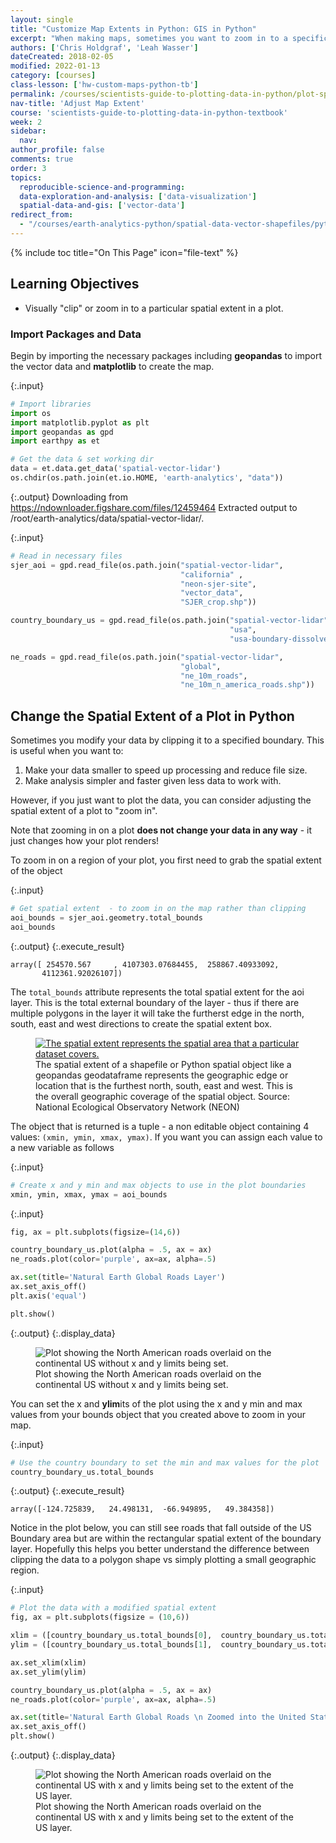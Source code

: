 ```yaml
---
layout: single
title: "Customize Map Extents in Python: GIS in Python"
excerpt: "When making maps, sometimes you want to zoom in to a specific area in your map. Learn how to adjust the x and y limits of your matplotlib and geopandas map to change the spatial extent that is displayed."
authors: ['Chris Holdgraf', 'Leah Wasser']
dateCreated: 2018-02-05
modified: 2022-01-13
category: [courses]
class-lesson: ['hw-custom-maps-python-tb']
permalink: /courses/scientists-guide-to-plotting-data-in-python/plot-spatial-data/customize-vector-plots/python-change-spatial-extent-of-map-matplotlib-geopandas/
nav-title: 'Adjust Map Extent'
course: 'scientists-guide-to-plotting-data-in-python-textbook'
week: 2
sidebar:
  nav:
author_profile: false
comments: true
order: 3
topics:
  reproducible-science-and-programming:
  data-exploration-and-analysis: ['data-visualization']
  spatial-data-and-gis: ['vector-data']
redirect_from:
  - "/courses/earth-analytics-python/spatial-data-vector-shapefiles/python-change-spatial-extent-of-map-matplotlib-geopandas/"
---
```


{% include toc title="On This Page" icon="file-text" %}

<div class='notice--success' markdown="1">

## <i class="fa fa-graduation-cap" aria-hidden="true"></i> Learning Objectives

* Visually "clip" or zoom in to a particular spatial extent in a plot.

</div>

### Import Packages and Data

Begin by importing the necessary packages including **geopandas** to import the vector data and **matplotlib** to create the map. 

{:.input}
```python
# Import libraries
import os
import matplotlib.pyplot as plt
import geopandas as gpd
import earthpy as et

# Get the data & set working dir
data = et.data.get_data('spatial-vector-lidar')
os.chdir(os.path.join(et.io.HOME, 'earth-analytics', "data"))
```

{:.output}
    Downloading from https://ndownloader.figshare.com/files/12459464
    Extracted output to /root/earth-analytics/data/spatial-vector-lidar/.



{:.input}
```python
# Read in necessary files 
sjer_aoi = gpd.read_file(os.path.join("spatial-vector-lidar", 
                                      "california" , 
                                      "neon-sjer-site", 
                                      "vector_data", 
                                      "SJER_crop.shp"))

country_boundary_us = gpd.read_file(os.path.join("spatial-vector-lidar", 
                                                 "usa", 
                                                 "usa-boundary-dissolved.shp"))

ne_roads = gpd.read_file(os.path.join("spatial-vector-lidar", 
                                      "global", 
                                      "ne_10m_roads", 
                                      "ne_10m_n_america_roads.shp"))
```

## Change the Spatial Extent of a Plot in Python

Sometimes you modify your data by clipping it to a specified boundary. This is useful when you want to: 

1. Make your data smaller to speed up processing and reduce file size.
2. Make analysis simpler and faster given less data to work with.

However, if you just want to plot the data, you can consider adjusting the spatial extent of a plot to "zoom in".

Note that zooming in on a plot **does not change your data in any way** - it just changes how your plot renders!

To zoom in on a region of your plot, you first need to grab the spatial extent of the object 

{:.input}
```python
# Get spatial extent  - to zoom in on the map rather than clipping
aoi_bounds = sjer_aoi.geometry.total_bounds
aoi_bounds
```

{:.output}
{:.execute_result}



    array([ 254570.567     , 4107303.07684455,  258867.40933092,
           4112361.92026107])





The `total_bounds` attribute represents the total spatial extent for the aoi layer. This is the total external boundary of the layer - thus if there are multiple polygons in the layer it will take the furtherst edge in the north, south, east and west directions to create the spatial extent box. 

<figure>
    <a href="{{ site.url }}/images/earth-analytics/spatial-data/spatial-extent.png">
    <img src="{{ site.url }}/images/earth-analytics/spatial-data/spatial-extent.png" alt="The spatial extent represents the spatial area that a particular dataset covers."></a>
    <figcaption>The spatial extent of a shapefile or Python spatial object like a geopandas geodataframe represents the geographic edge or location that is the furthest north, south, east and
    west. This is the overall geographic coverage of the spatial object.
    Source: National Ecological Observatory Network (NEON)
    </figcaption>
</figure>

The object that is returned is a tuple - a non editable object containing 4 values:
`(xmin, ymin, xmax, ymax)`. If you want you can assign each value to a new variable as follows

{:.input}
```python
# Create x and y min and max objects to use in the plot boundaries
xmin, ymin, xmax, ymax = aoi_bounds
```

{:.input}
```python
fig, ax = plt.subplots(figsize=(14,6))

country_boundary_us.plot(alpha = .5, ax = ax)
ne_roads.plot(color='purple', ax=ax, alpha=.5)

ax.set(title='Natural Earth Global Roads Layer')
ax.set_axis_off()
plt.axis('equal')

plt.show()
```

{:.output}
{:.display_data}

<figure>

<img src = "{{ site.url }}/images/courses/plot-data-in-python-textbook/02-plot-spatial-data/vector-plots/2018-02-05-plot03-set-plot-x-y-limits-python/2018-02-05-plot03-set-plot-x-y-limits-python_8_0.png" alt = "Plot showing the North American roads overlaid on the continental US without x and y limits being set.">
<figcaption>Plot showing the North American roads overlaid on the continental US without x and y limits being set.</figcaption>

</figure>




You can set the x and **ylim**its of the plot using the x and y min and max values from your bounds object that you created above to zoom in your map. 

{:.input}
```python
# Use the country boundary to set the min and max values for the plot
country_boundary_us.total_bounds
```

{:.output}
{:.execute_result}



    array([-124.725839,   24.498131,  -66.949895,   49.384358])





Notice in the plot below, you can still see roads that fall outside of the US Boundary area but are within the rectangular spatial extent of the boundary layer. Hopefully this helps you better understand the difference between clipping the data to a polygon shape vs simply plotting a small geographic region. 

{:.input}
```python
# Plot the data with a modified spatial extent
fig, ax = plt.subplots(figsize = (10,6))

xlim = ([country_boundary_us.total_bounds[0],  country_boundary_us.total_bounds[2]])
ylim = ([country_boundary_us.total_bounds[1],  country_boundary_us.total_bounds[3]])

ax.set_xlim(xlim)
ax.set_ylim(ylim)

country_boundary_us.plot(alpha = .5, ax = ax)
ne_roads.plot(color='purple', ax=ax, alpha=.5)

ax.set(title='Natural Earth Global Roads \n Zoomed into the United States')
ax.set_axis_off()
plt.show()
```

{:.output}
{:.display_data}

<figure>

<img src = "{{ site.url }}/images/courses/plot-data-in-python-textbook/02-plot-spatial-data/vector-plots/2018-02-05-plot03-set-plot-x-y-limits-python/2018-02-05-plot03-set-plot-x-y-limits-python_12_0.png" alt = "Plot showing the North American roads overlaid on the continental US with x and y limits being set to the extent of the US layer.">
<figcaption>Plot showing the North American roads overlaid on the continental US with x and y limits being set to the extent of the US layer.</figcaption>

</figure>



